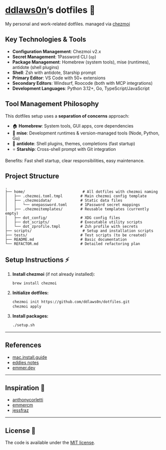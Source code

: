 # [ddlaws0n](https://github.com/ddlaws0n)’s dotfiles 🚀

My personal and work-related dotfiles. managed via [chezmoi](https://github.com/twpayne/chezmoi)

## Key Technologies & Tools

- **Configuration Management**: Chezmoi v2.x
- **Secret Management**: 1Password CLI (`op`)
- **Package Management**: Homebrew (system tools), mise (runtimes), antidote (shell plugins)
- **Shell**: Zsh with antidote, Starship prompt
- **Primary Editor**: VS Code with 50+ extensions
- **Secondary Editors**: Windsurf, Roocode (both with MCP integrations)
- **Development Languages**: Python 3.12+, Go, TypeScript/JavaScript

## Tool Management Philosophy

This dotfiles setup uses a **separation of concerns** approach:

- 🏠 **Homebrew**: System tools, GUI apps, core dependencies
- 🔧 **mise**: Development runtimes & version-managed tools (Node, Python, Go)
- 🚀 **antidote**: Shell plugins, themes, completions (fast startup)
- ⭐ **Starship**: Cross-shell prompt with Git integration

Benefits: Fast shell startup, clear responsibilities, easy maintenance.

## Project Structure

```
.
├── home/                          # All dotfiles with chezmoi naming
│   ├── .chezmoi.toml.tmpl        # Main chezmoi config template
│   ├── .chezmoidata/             # Static data files
│   │   └── onepassword.toml      # 1Password secret mappings
│   ├── .chezmoitemplates/        # Reusable templates (currently empty)
│   ├── dot_config/               # XDG config files
│   ├── dot_scripts/              # Executable utility scripts
│   └── dot_zprofile.tmpl         # Zsh profile with secrets
├── scripts/                       # Setup and installation scripts
├── tests/                        # Test scripts (to be created)
├── README.md                     # Basic documentation
└── REFACTOR.md                   # Detailed refactoring plan
```

## Setup Instructions ⚡

1. **Install chezmoi** (if not already installed):

   ```sh
   brew install chezmoi
   ```

2. **Initialize dotfiles:**

   ```sh
   chezmoi init https://github.com/ddlaws0n/dotfiles.git
   chezmoi apply
   ```

3. **Install packages:**

   ```sh
   ./setup.sh
   ```

---

## References

- [mac.install.guide](https://mac.install.guide/)
- [eddies notes](https://eddiesnotes.com/apple/macos-defaults-guide/)
- [emmer.dev](https://emmer.dev/blog/automate-your-macos-defaults/)

---

## Inspiration 🙏

- [anthonycorletti](https://github.com/anthonycorletti/dotfiles)
- [emmercm](https://github.com/emmercm/dotfiles)
- [jessfraz](https://github.com/jessfraz/dotfiles)

---

## License 📄

The code is available under the [MIT license](LICENSE).
